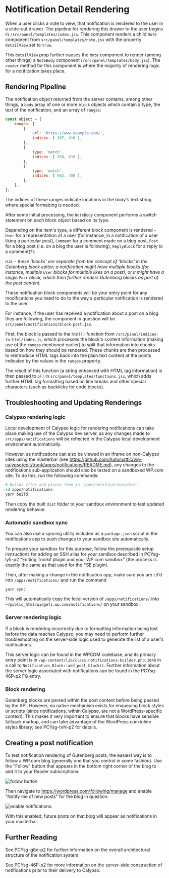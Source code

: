 # Notification Detail Rendering

When a user clicks a note to view, that notification is rendered to the user in a slide-out drawer. The pipeline for rendering this drawer to the user begins in `/src/panel/templates/index.jsx`. This component renders a child `Note` component from `src/panel/templates/note.jsx` with the property `detailView` set to `true`.

This `detailView` prop further causes the `Note` component to render (among other things) a `NoteBody` component (`/src/panel/templates/body.jsx`). The `render` method for this component is where the majority of rendering logic for a notification takes place.

## Rendering Pipeline

The notification object returned from the server contains, among other things, a `body` array of one or more `block` objects which contain a type, the text of the notification, and an array of `ranges`:

```js
const object = {
	ranges: [
		{
			url: 'https://www.example.com/',
			indices: [ 397, 416 ],
		},
		{
			type: 'match',
			indices: [ 598, 616 ],
		},
		{
			type: 'match',
			indices: [ 682, 700 ],
		},
	],
};
```

The indices of these ranges indicate locations in the body's text string where special formatting is needed.

After some initial processing, the `NoteBody` component performs a switch statement on each block object based on its type.

Depending on the item's type, a different block component is rendered - `User` for a representation of a user (for instance, in a notification of a user liking a particular post), `Comment` for a comment made on a blog post, `Post` for a blog post (i.e. on a blog the user is following), `ReplyBlock` for a reply to a comment(?).

<!--eslint ignore no-emphasis-as-heading-->

_n.b. - these 'blocks' are separate from the concept of 'blocks' in the Gutenberg block editor; a notification might have multiple blocks (for instance, multiple `User` blocks for multiple likes on a post), or it might have a single `Post` block, which then further renders Gutenberg blocks as part of the post content._

These notification block components will be your entry point for any modifications you need to do to the way a particular notification is rendered to the user.

For instance, if the user has received a notification about a post on a blog they are following, the component in question will be `src/panel/notifications/block-post.jsx`.

First, the block is passed to the `html()` function from `/src/panel/indices-to-html/index.js`, which processes the block's content information (making use of the `ranges` mentioned earlier) to split that information into chunks based on how they should be rendered. These chunks are then processed to reintroduce HTML tags back into the plain text content at the points indicated by the values in the `ranges` property.

The result of this function (a string enhanced with HTML tag information) is then passed to `p()` in `src/panel/templates/functions.jsx`, which adds further HTML tag formatting based on line breaks and other special characters (such as backticks for code blocks).

## Troubleshooting and Updating Renderings

### Calypso rendering logic

Local development of Calypso logic for rendering notifications can take place making use of the Calypso dev server, as any changes made to `src/apps/notifications` will be reflected in the Calypso local development environment automatically.

However, as notifications can also be viewed in an iframe on non-Calypso sites using the masterbar (see <https://github.com/Automattic/wp-calypso/edit/trunk/apps/notifications/README.md>), any changes to the notifications sub-application should also be tested on a sandboxed WP.com site. To do this, run the following commands:

```bash
# Builds files and places them in `apps/notifications/dist`
cd apps/notifications
yarn build
```

Then copy the built `dist` folder to your sandbox environment to test updated rendering behavior.

### Automatic sandbox sync

You can also use a syncing utility included as a `package.json` script in the notifications app to push changes to your sandbox site automatically.

To prepare your sandbox for this purpose, follow the prerequisite setup instructions for adding an SSH alias for your sandbox described in PCYsg-ly5-p2 "Editing Toolkit plugin and your WP.com sandbox" (the process is exactly the same as that used for the FSE plugin).

Then, after making a change in the notification app, make sure you are `cd`'d into `/apps/notifications/` and run the command

```
yarn sync
```

This will automatically copy the local version of `/apps/notifications/` into `~/public_html/widgets.wp.com/notifications/` on your sandbox.

### Server rendering logic

If a block is rendering incorrectly due to formatting information being lost before the data reaches Calypso, you may need to perform further troubleshooting on the server-side logic used to generate the list of a user's notifications.

This server logic can be found in the WPCOM codebase, and its primary entry point is in `/wp-content/lib/class.notifications-builder.php:1046` in a call to `Notification_Block::add_post_block()`. Further information about the server logic associated with notifications can be found in the PCYsg-46P-p2 FG entry.

### Block rendering

Gutenberg blocks are parsed within the post content before being passed by the API. However, no native mechanism exists for enqueuing block styles or scripts (since notifications, within Calypso, are not a WordPress-specific context). This makes it very important to ensure that blocks have sensible fallback markup, and can take advantage of the WordPress.com inline styles library; see PCYsg-tvN-p2 for details.

## Creating a post notification

To test notification rendering of Gutenberg posts, the easiest way is to follow a WP.com blog (generally one that you control in some fashion). Use the "Follow" button that appears in the bottom right corner of the blog to add it to your Reader subscriptions:

![follow button](https://cdn-std.droplr.net/files/acc_1037067/sEftC1)

Then navigate to <https://wordpress.com/following/manage> and enable "Notify me of new posts" for the blog in question:

![enable notifications](https://user-images.githubusercontent.com/1233880/92739752-81101d80-f37d-11ea-955f-640b3e5f9092.png).

With this enabled, future posts on that blog will appear as notifications in your masterbar.

## Further Reading

See PCYsg-g8e-p2 for further information on the overall architectural structure of the notification system.

See PCYsg-46P-p2 for more information on the server-side construction of notifications prior to their delivery to Calypso.

